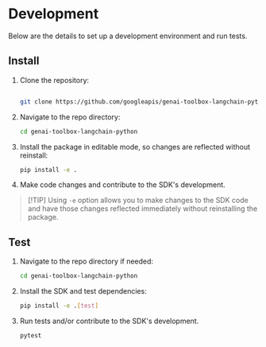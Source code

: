 # Development

Below are the details to set up a development environment and run tests.

## Install
1. Clone the repository:
    ```bash
    
    git clone https://github.com/googleapis/genai-toolbox-langchain-python
    ```
1. Navigate to the repo directory:
    ```bash
    cd genai-toolbox-langchain-python
    ```
1. Install the package in editable mode, so changes are reflected without
   reinstall:
    ```bash
    pip install -e .
    ```
1. Make code changes and contribute to the SDK's development.
> [!TIP] Using `-e` option allows you to make changes to the SDK code and have
> those changes reflected immediately without reinstalling the package.

## Test
1. Navigate to the repo directory if needed:
    ```bash
    cd genai-toolbox-langchain-python
    ```
1. Install the SDK and test dependencies:
    ```bash
    pip install -e .[test]
    ```
1. Run tests and/or contribute to the SDK's development.

    ```bash
    pytest
    ```